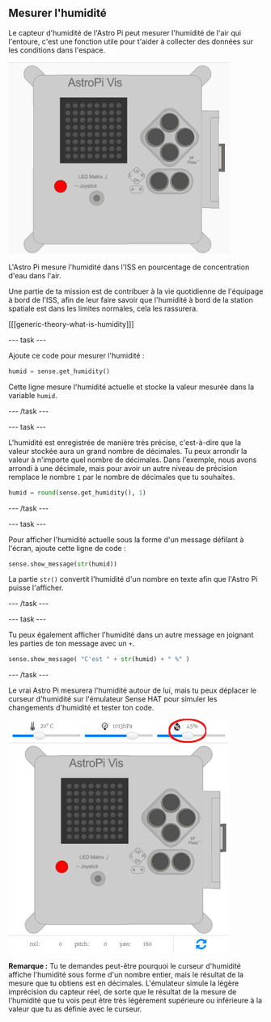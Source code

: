 ## Mesurer l'humidité

Le capteur d'humidité de l'Astro Pi peut mesurer l'humidité de l'air qui l'entoure, c'est une fonction utile pour t'aider à collecter des données sur les conditions dans l'espace.

![Message relatif à l'humidité](images/degrees-message.gif)

L'Astro Pi mesure l'humidité dans l'ISS en pourcentage de concentration d'eau dans l'air.

Une partie de ta mission est de contribuer à la vie quotidienne de l'équipage à bord de l'ISS, afin de leur faire savoir que l'humidité à bord de la station spatiale est dans les limites normales, cela les rassurera.

[[[generic-theory-what-is-humidity]]]

\--- task \---

Ajoute ce code pour mesurer l'humidité :

```python
humid = sense.get_humidity()
```

Cette ligne mesure l'humidité actuelle et stocke la valeur mesurée dans la variable `humid`.

\--- /task \---

\--- task \---

L'humidité est enregistrée de manière très précise, c'est-à-dire que la valeur stockée aura un grand nombre de décimales. Tu peux arrondir la valeur à n'importe quel nombre de décimales. Dans l'exemple, nous avons arrondi à une décimale, mais pour avoir un autre niveau de précision remplace le nombre `1` par le nombre de décimales que tu souhaites.

```python
humid = round(sense.get_humidity(), 1)
```

\--- /task \---

\--- task \---

Pour afficher l'humidité actuelle sous la forme d'un message défilant à l'écran, ajoute cette ligne de code :

```python
sense.show_message(str(humid))
```

La partie `str()` convertit l'humidité d'un nombre en texte afin que l'Astro Pi puisse l'afficher.

\--- /task \---

\--- task \---

Tu peux également afficher l'humidité dans un autre message en joignant les parties de ton message avec un `+`.

```python
sense.show_message( "C'est " + str(humid) + " %" )
```

\--- /task \---

Le vrai Astro Pi mesurera l'humidité autour de lui, mais tu peux déplacer le curseur d'humidité sur l'émulateur Sense HAT pour simuler les changements d'humidité et tester ton code.

![Curseur d'humidité](images/humidity-slider.png)

**Remarque :** Tu te demandes peut-être pourquoi le curseur d'humidité affiche l'humidité sous forme d'un nombre entier, mais le résultat de la mesure que tu obtiens est en décimales. L'émulateur simule la légère imprécision du capteur réel, de sorte que le résultat de la mesure de l'humidité que tu vois peut être très légèrement supérieure ou inférieure à la valeur que tu as définie avec le curseur.